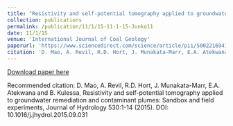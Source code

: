 ```yaml
---
title: "Resistivity and self-potential tomography applied to groundwater remediation and contaminant plumes: Sandbox and field experiments"
collection: publications
permalink: /publication/11/1/15-11-1-15-Junko11
date: 11/1/15
venue: 'International Journal of Coal Geology'
paperurl: 'https://www.sciencedirect.com/science/article/pii/S0022169415007143?via%3Dihub'
citation: 'D. Mao, A. Revil, R.D. Hort, J. Munakata-Marr, E.A. Atekwana and B. Kulessa, Resistivity and self-potential tomography applied to groundwater remediation and contaminant plumes: Sandbox and field experiments, Journal of Hydrology 530:1-14 (2015). DOI: 10.1016/j.jhydrol.2015.09.031'
---
```


<a href='https://www.sciencedirect.com/science/article/pii/S0022169415007143?via%3Dihub'>Download paper here</a>

Recommended citation: D. Mao, A. Revil, R.D. Hort, J. Munakata-Marr, E.A. Atekwana and B. Kulessa, Resistivity and self-potential tomography applied to groundwater remediation and contaminant plumes: Sandbox and field experiments, Journal of Hydrology 530:1-14 (2015). DOI: 10.1016/j.jhydrol.2015.09.031